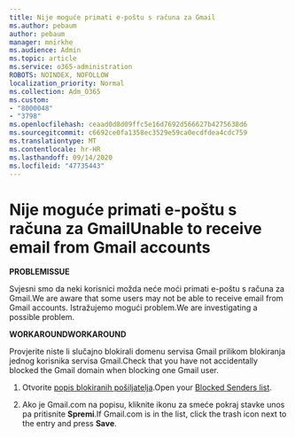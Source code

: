 ```yaml
---
title: Nije moguće primati e-poštu s računa za Gmail
ms.author: pebaum
author: pebaum
manager: mnirkhe
ms.audience: Admin
ms.topic: article
ms.service: o365-administration
ROBOTS: NOINDEX, NOFOLLOW
localization_priority: Normal
ms.collection: Adm_O365
ms.custom:
- "8000048"
- "3798"
ms.openlocfilehash: ceaad0d8d09ffc5e16d7692d566627b4275638d6
ms.sourcegitcommit: c6692ce0fa1358ec3529e59ca0ecdfdea4cdc759
ms.translationtype: MT
ms.contentlocale: hr-HR
ms.lasthandoff: 09/14/2020
ms.locfileid: "47735443"
---
```

# <a name="unable-to-receive-email-from-gmail-accounts"></a><span data-ttu-id="b9860-102">Nije moguće primati e-poštu s računa za Gmail</span><span class="sxs-lookup"><span data-stu-id="b9860-102">Unable to receive email from Gmail accounts</span></span>

<span data-ttu-id="b9860-103">**PROBLEM**</span><span class="sxs-lookup"><span data-stu-id="b9860-103">**ISSUE**</span></span>

<span data-ttu-id="b9860-104">Svjesni smo da neki korisnici možda neće moći primati e-poštu s računa za Gmail.</span><span class="sxs-lookup"><span data-stu-id="b9860-104">We are aware that some users may not be able to receive email from Gmail accounts.</span></span> <span data-ttu-id="b9860-105">Istražujemo mogući problem.</span><span class="sxs-lookup"><span data-stu-id="b9860-105">We are investigating a possible problem.</span></span>

<span data-ttu-id="b9860-106">**WORKAROUND**</span><span class="sxs-lookup"><span data-stu-id="b9860-106">**WORKAROUND**</span></span>

<span data-ttu-id="b9860-107">Provjerite niste li slučajno blokirali domenu servisa Gmail prilikom blokiranja jednog korisnika servisa Gmail.</span><span class="sxs-lookup"><span data-stu-id="b9860-107">Check that you have not accidentally blocked the Gmail domain when blocking one Gmail user.</span></span>

1. <span data-ttu-id="b9860-108">Otvorite [popis blokiranih pošiljatelja](https://go.microsoft.com/fwlink/?linkid=2121010).</span><span class="sxs-lookup"><span data-stu-id="b9860-108">Open your [Blocked Senders list](https://go.microsoft.com/fwlink/?linkid=2121010).</span></span>

2. <span data-ttu-id="b9860-109">Ako je Gmail.com na popisu, kliknite ikonu za smeće pokraj stavke unos pa pritisnite **Spremi**.</span><span class="sxs-lookup"><span data-stu-id="b9860-109">If Gmail.com is in the list, click the trash icon next to the entry and press **Save**.</span></span>
